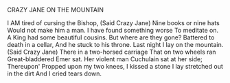 CRAZY JANE ON THE MOUNTAIN

I AM tired of cursing the Bishop,
(Said Crazy Jane)
Nine books or nine hats
Would not make him a man.
I have found something worse
To meditate on.
A King had some beautiful cousins.
But where are they gone?
Battered to death in a cellar,
And he stuck to his throne.
Last night I lay on the mountain.
(Said Crazy Jane)
There in a two-horsed carriage
That on two wheels ran
Great-bladdered Emer sat.
Her violent man
Cuchulain sat at her side;
Thereupon'
Propped upon my two knees,
I kissed a stone
I lay stretched out in the dirt
And I cried tears down.
